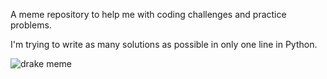 A meme repository to help me with coding challenges and practice problems.

I'm trying to write as many solutions as possible in only one line in Python.

![drake meme](https://imgflip.com/i/2p9ufz)